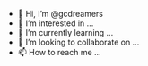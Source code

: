 - 👋 Hi, I’m @gcdreamers
- 👀 I’m interested in ...
- 🌱 I’m currently learning ...
- 💞️ I’m looking to collaborate on ...
- 📫 How to reach me ...

<!---
gcdreamers/gcdreamers is a ✨ special ✨ repository because its `README.md` (this file) appears on your GitHub profile.
You can click the Preview link to take a look at your changes.
--->
